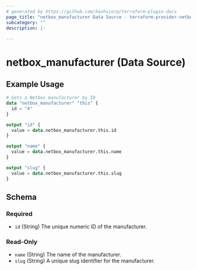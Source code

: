 ```yaml
---
# generated by https://github.com/hashicorp/terraform-plugin-docs
page_title: "netbox_manufacturer Data Source - terraform-provider-netbox"
subcategory: ""
description: |-
  
---
```


# netbox_manufacturer (Data Source)



## Example Usage

```terraform
# Gets a Netbox manufacturer by ID
data "netbox_manufacturer" "this" {
  id = "4"
}

output "id" {
  value = data.netbox_manufacturer.this.id
}

output "name" {
  value = data.netbox_manufacturer.this.name
}

output "slug" {
  value = data.netbox_manufacturer.this.slug
}
```

<!-- schema generated by tfplugindocs -->
## Schema

### Required

- `id` (String) The unique numeric ID of the manufacturer.

### Read-Only

- `name` (String) The name of the manufacturer.
- `slug` (String) A unique slug identifier for the manufacturer.
